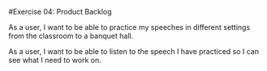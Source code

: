 #Exercise 04: Product Backlog

As a user, I want to be able to practice my speeches in different settings from the classroom to a banquet hall.

As a user, I want to be able to listen to the speech I have practiced so I can see what I need to work on.